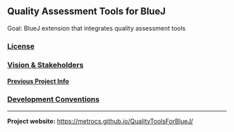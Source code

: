 ## Quality Assessment Tools for BlueJ

Goal: BlueJ extension that integrates quality assessment tools

### [License](LICENSE)

### [Vision & Stakeholders](Vision.md)
#### [Previous Project Info](RequirementsSourceInfo.md)

### [Development Conventions](DevelopmentConventions.md)

___

__Project website:__ https://metrocs.github.io/QualityToolsForBlueJ/
